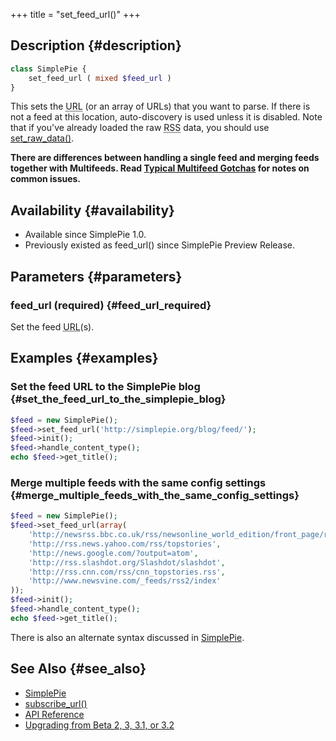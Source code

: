 +++
title = "set_feed_url()"
+++

## Description {#description}

```php
class SimplePie {
    set_feed_url ( mixed $feed_url )
}
```

This sets the <abbr title="Uniform Resource Locator">URL</abbr> (or an array of URLs) that you want to parse. If there is not a feed at this location, auto-discovery is used unless it is disabled. Note that if you've already loaded the raw <abbr title="Rich Site Summary">RSS</abbr> data, you should use [set_raw_data()](@/wiki/reference/simplepie/set_raw_data.md).

<div class="warning">

**There are differences between handling a single feed and merging feeds together with Multifeeds. Read [Typical Multifeed Gotchas](@/wiki/faq/typical_multifeed_gotchas.md) for notes on common issues.**

</div>

## Availability {#availability}

- Available since SimplePie 1.0.
- Previously existed as feed_url() since SimplePie Preview Release.

## Parameters {#parameters}

### feed_url (required) {#feed_url_required}

Set the feed <abbr title="Uniform Resource Locator">URL</abbr>(s).

## Examples {#examples}

### Set the feed URL to the SimplePie blog {#set_the_feed_url_to_the_simplepie_blog}

```php
$feed = new SimplePie();
$feed->set_feed_url('http://simplepie.org/blog/feed/');
$feed->init();
$feed->handle_content_type();
echo $feed->get_title();
```

### Merge multiple feeds with the same config settings {#merge_multiple_feeds_with_the_same_config_settings}

```php
$feed = new SimplePie();
$feed->set_feed_url(array(
    'http://newsrss.bbc.co.uk/rss/newsonline_world_edition/front_page/rss.xml',
    'http://rss.news.yahoo.com/rss/topstories',
    'http://news.google.com/?output=atom',
    'http://rss.slashdot.org/Slashdot/slashdot',
    'http://rss.cnn.com/rss/cnn_topstories.rss',
    'http://www.newsvine.com/_feeds/rss2/index'
));
$feed->init();
$feed->handle_content_type();
echo $feed->get_title();
```

There is also an alternate syntax discussed in [SimplePie](@/wiki/reference/simplepie/_index.md).

## See Also {#see_also}

<div id="plugin__backlinks">

- [SimplePie](@/wiki/reference/simplepie/_index.md)
- [subscribe_url()](@/wiki/reference/simplepie/subscribe_url.md)
- [API Reference](@/wiki/reference/_index.md)
- [Upgrading from Beta 2, 3, 3.1, or 3.2](@/wiki/setup/upgrade.md)

</div>
